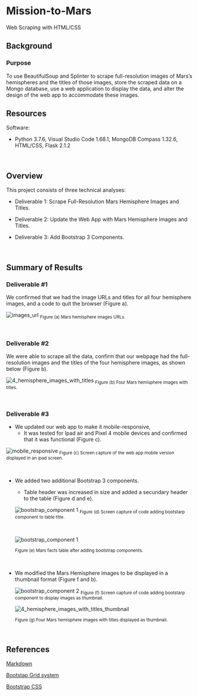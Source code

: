 # Mission-to-Mars
Web Scraping with HTML/CSS

## Background
### Purpose

To use BeautifulSoup and Splinter to scrape full-resolution images of Mars’s hemispheres and the titles of those images, store the scraped data on a Mongo database, use a web application to display the data, and alter the design of the web app to accommodate these images.

## Resources

Software:
- Python 3.7.6, Visual Studio Code 1.68.1, MongoDB Compass 1.32.6, HTML/CSS, Flask 2.1.2
 
<br/>

## Overview 
This project consists of three technical analyses:

- Deliverable 1: Scrape Full-Resolution Mars Hemisphere Images and Titles.

- Deliverable 2: Update the Web App with Mars Hemisphere Images and Titles.

- Deliverable 3: Add Bootstrap 3 Components.

<br/>

## Summary of Results
### Deliverable #1

We confirmed that we had the image URLs and titles for all four hemisphere images, and a code to quit the browser (Figure a).

![images_url](./images/image_url.png)
<sub>Figure (a) Mars hemisphere images URLs.

<br/>

### Deliverable #2

We were able to scrape all the data, confirm that our webpage had the full-resolution images and the titles of the four hemisphere images, as shown below (Figure b).

![4_hemisphere_images_with_titles](./images/Mars_hemisphers_img.png)
<sub>Figure (b) Four Mars hemisphere images with titles.
    
<br/>

### Deliverable #3

- We updated our web app to make it mobile-responsive,
    - It was tested for Ipad air and Pixel 4 mobile devices and confirmed that it was functional (Figure c).

![mobile_responsive](./images/mobile_responsive.png)
<sub>Figure (c) Screen capture of the web app mobile version displayed in an ipad screen.  
         
<br/>

- We added two additional Bootstrap 3 components.
    - Table header was increased in size and added a secundary header to the table (Figure d and e).

    ![bootstrap_component 1](./images/Bootstrap%203%20Component%201.png)
    <sub>Figure (d) Screen capture of code adding bootstarp component to table title.

    <br/>

    ![bootstrap_component 1](./images/Bootstrap%203%20Components_1_display.png)

    <sub>Figure (e) Mars facts table after adding bootstrap components.

<br/>    

- We modified the Mars Hemisphere images to be displayed in a thumbnail format (Figure f and b).
      
    ![bootstrap_component 2](./images/Bootstrap%203%20Component%202.png)
    <sub>Figure (f) Screen capture of code adding bootstarp component to display images as thumbnail.


    ![4_hemisphere_images_with_titles_thumbnail](./images/Bootstrap%203%20Component_2_display.png)
    
    <sub>Figure (g) Four Mars hemisphere images with titles displayed as thumbnail.
        
<br/>


## References

[Markdown](https://docs.github.com/en/get-started/writing-on-github/getting-started-with-writing-and-formatting-on-github/basic-writing-and-formatting-syntax)
 
[Bootstap Grid system](https://getbootstrap.com/docs/3.3/examples/grid/)
 
[Bootstrap CSS](https://getbootstrap.com/docs/3.3/css/)